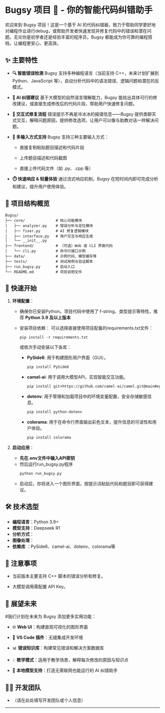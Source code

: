 # Bugsy 项目 🐞 - 你的智能代码纠错助手
欢迎来到 Bugsy 项目！这是一个基于 AI 的代码纠错器，致力于帮助同学更好地对编程作业进行debug，或帮助开发者快速发现并修复代码中的错误和潜在问题。无论你是初学者还是经验丰富的程序员，Bugsy 都能成为你可靠的编程搭档，让编程更安心、更高效。

## ✨ 主要特性
* **🔍 智能错误检测**
Bugsy 支持多种编程语言（当前支持 C++，未来计划扩展到 Python、JavaScript 等），自动分析代码中的语法错误、逻辑问题和潜在的反模式。

* **🧠 AI 纠错建议**
基于大模型的自然语言理解能力，Bugsy 能给出具体可行的修改建议，或直接生成修改后的代码片段，帮助用户快速修复问题。

* **💬 交互式修复流程**
错误提示不再是冷冰冰的报错信息——Bugsy 提供类聊天式交互，解释问题原因，提供修改选项，让用户可以像与助教对话一样解决问题。

* **📎 多输入方式支持**
Bugsy 支持三种主要输入方式：

  * 直接复制粘贴题目描述和代码片段

  * 上传题目描述和代码截图

  * 直接上传代码文件（如 .py、.cpp 等）

* **⏱️ 快速响应 & 轻量体验**
通过流式响应机制，Bugsy 在短时间内即可完成分析和建议，提升用户使用体验。

## 📂 项目结构概览
```
Bugsy/
├── core/              # 核心功能模块
│   ├── analyzer.py    # 错误分析与定位模块
│   ├── fixer.py       # AI 修复逻辑模块
│   ├── interface.py   # 用户交互与响应生成
│   └── __init__.py
├── frontend/          # （可选）Web 或 CLI 界面代码
│   └── cli.py         # 命令行接口示例
├── data/              # 示例代码、模型缓存等
├── tests/             # 测试用例与验证脚本
├── run_bugsy.py       # 启动入口
└── README.md          # 项目说明文件
```

## 🚀 快速开始
1.  **环境配置**：
    *   确保你已安装Python。项目代码中使用了 f-string、类型提示等特性，推荐 **Python 3.9 及以上版本**

    *   安装项目依赖：
        可以选择直接使用项目配备的requirements.txt文件：
        ```bahs
        pip install -r requirements.txt
        ```
        或依次手动安装以下各库：
        *   **PySide6**: 用于构建图形用户界面（GUI）。
            ```bash
            pip install PySide6
            ```

        *   **camel-ai**: 用于调用大模型API，实现智能交互功能。
            ```bash
            pip install git+https://github.com/camel-ai/camel.git@main#egg=camel-ai
            ```
     
        *   **dotenv**: 用于管理和加载项目中的环境变量配置，安全存储敏感信息。
            ```bash
            pip install python-dotenv
            ```
     
        *   **colorama**: 用于在命令行界面输出彩色文本，提升信息的可读性和用户体验。
            ```bash
            pip install colorama
            ```


2.  **启动应用**：
    *   **先在.env文件中输入API密钥**
    *   然后运行run_bugsy.py程序
        ```bash
        python run_bugsy.py
        ```
    *   启动后，你将进入一个图形界面，按提示词粘贴代码和题目即可获得建议。

## 🛠️ 技术选型
*   **编程语言**：Python 3.9+
*   **模型支持**：Deepseek R1
*   **分析方式**：
*   **图像处理**：
*   **依赖库**  ：PySide6、camel-ai、dotenv、colorama等

## 📝 注意事项
*   当前版本主要支持 C++ 脚本的错误分析和修复。

*   大模型调用需配置 API Key。

## 🔭 展望未来

#我们计划在未来为 Bugsy 添加更多实用功能：

*   🌐 **Web UI**：构建直观可视化的图形界面

*   🧩 **VS Code 插件**：无缝集成开发环境

*   📊 **错误知识库**：构建常见错误和解决方案数据库

*   💡 **教学模式**：适用于教学场景，解释每次修改的原因与知识点

*   🤖 **本地模型支持**：打造无需联网也能运行的 AI 纠错助手

## 🧑‍💻 开发团队
*   （请在此处填写开发团队或个人信息）

---
